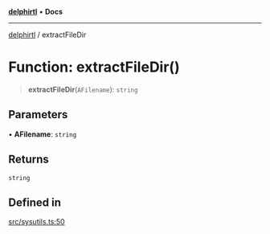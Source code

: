 [**delphirtl**](../README.md) • **Docs**

***

[delphirtl](../globals.md) / extractFileDir

# Function: extractFileDir()

> **extractFileDir**(`AFilename`): `string`

## Parameters

• **AFilename**: `string`

## Returns

`string`

## Defined in

[src/sysutils.ts:50](https://github.com/chuacw/delphirtl/blob/85a5b7662f28c8fe6421ae3f7b08687e4f743bd4/src/sysutils.ts#L50)
